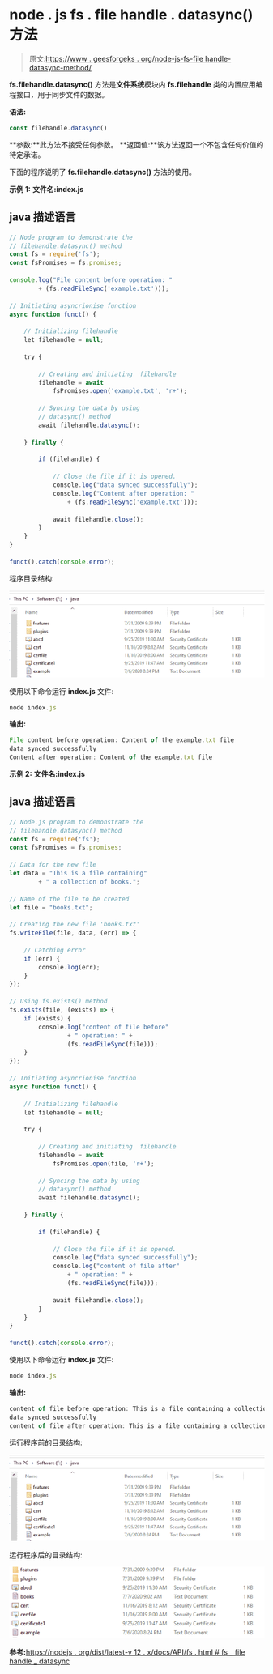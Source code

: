 # node . js fs . file handle . datasync()方法

> 原文:[https://www . geesforgeks . org/node-js-fs-file handle-datasync-method/](https://www.geeksforgeeks.org/node-js-fs-filehandle-datasync-method/)

**fs.filehandle.datasync()** 方法是**文件系统**模块内 **fs.filehandle** 类的内置应用编程接口，用于同步文件的数据。

**语法:**

```js
const filehandle.datasync()
```

**参数:**此方法不接受任何参数。
**返回值:**该方法返回一个不包含任何价值的待定承诺。

下面的程序说明了 **fs.filehandle.datasync()** 方法的使用。

**示例 1:** **文件名:index.js**

## java 描述语言

```js
// Node program to demonstrate the
// filehandle.datasync() method
const fs = require('fs');
const fsPromises = fs.promises;

console.log("File content before operation: "
        + (fs.readFileSync('example.txt')));

// Initiating asyncrionise function
async function funct() {

    // Initializing filehandle
    let filehandle = null;

    try {

        // Creating and initiating  filehandle
        filehandle = await
            fsPromises.open('example.txt', 'r+');

        // Syncing the data by using
        // datasync() method
        await filehandle.datasync();

    } finally {

        if (filehandle) {

            // Close the file if it is opened.
            console.log("data synced successfully");
            console.log("Content after operation: "
                + (fs.readFileSync('example.txt')));

            await filehandle.close();
        }
    }
}

funct().catch(console.error);
```

程序目录结构:

![](img/01f73ba41511f0178722008f0b80ab52.png)

使用以下命令运行 **index.js** 文件:

```js
node index.js
```

**输出:**

```js
File content before operation: Content of the example.txt file
data synced successfully
Content after operation: Content of the example.txt file
```

**示例 2:** **文件名:index.js**

## java 描述语言

```js
// Node.js program to demonstrate the
// filehandle.datasync() method
const fs = require('fs');
const fsPromises = fs.promises;

// Data for the new file
let data = "This is a file containing"
        + " a collection of books.";

// Name of the file to be created
let file = "books.txt";

// Creating the new file 'books.txt'
fs.writeFile(file, data, (err) => {

    // Catching error
    if (err) {
        console.log(err);
    }
});

// Using fs.exists() method
fs.exists(file, (exists) => {
    if (exists) {
        console.log("content of file before"
                + " operation: " +
                (fs.readFileSync(file)));
    }
});

// Initiating asyncrionise function
async function funct() {

    // Initializing filehandle
    let filehandle = null;

    try {

        // Creating and initiating  filehandle
        filehandle = await
            fsPromises.open(file, 'r+');

        // Syncing the data by using
        // datasync() method
        await filehandle.datasync();

    } finally {

        if (filehandle) {

            // Close the file if it is opened.
            console.log("data synced successfully");
            console.log("content of file after"
                + " operation: " +
                (fs.readFileSync(file)));

            await filehandle.close();
        }
    }
}

funct().catch(console.error);
```

使用以下命令运行 **index.js** 文件:

```js
node index.js
```

**输出:**

```js
content of file before operation: This is a file containing a collection of books.
data synced successfully
content of file after operation: This is a file containing a collection of books.
```

运行程序前的目录结构:

![](img/01f73ba41511f0178722008f0b80ab52.png)

运行程序后的目录结构:

![](img/0ecf2ff4cf6c5de99b63f81df99f18a4.png)

**参考:**[https://nodejs . org/dist/latest-v 12 . x/docs/API/fs . html # fs _ file handle _ datasync](https://nodejs.org/dist/latest-v12.x/docs/api/fs.html#fs_filehandle_datasync)